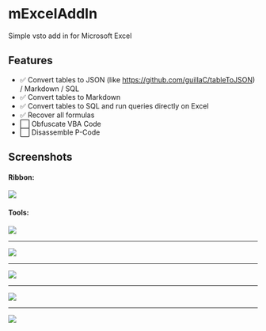 # mExcelAddIn
Simple vsto add in for Microsoft Excel

## Features

- ✅ Convert tables to JSON (like https://github.com/guillaC/tableToJSON) / Markdown / SQL
- ✅ Convert tables to Markdown
- ✅ Convert tables to SQL and run queries directly on Excel
- ✅ Recover all formulas
- ⬜️ Obfuscate VBA Code
- ⬜️ Disassemble P-Code

## Screenshots
#### Ribbon:
![](https://i.imgur.com/uiNPy8f.png)
#### Tools:
![](https://i.imgur.com/nDJc0Pz.png)
___
![](https://i.imgur.com/nveyK3e.png)
___
![](https://i.imgur.com/kzNJDQX.png)
___
![](https://i.imgur.com/nJRWw5k.png)
___
![](https://i.imgur.com/7bzt295.png)
